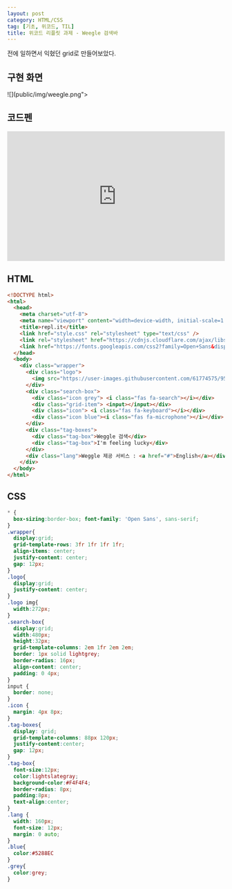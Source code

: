 ```yaml
---
layout: post
category: HTML/CSS
tag: [기초, 위코드, TIL]
title: 위코드 리플릿 과제 - Weegle 검색바 
---
```


전에 일하면서 익혔던 grid로 만들어보았다.

## 구현 화면
![](public/img/weegle.png">

## 코드펜

<iframe height="300" style="width: 100%;" scrolling="no" title="wecode search bar" src="https://codepen.io/lunayyko/embed/MWmKzLG?defaultTab=html%2Cresult" frameborder="no" loading="lazy" allowtransparency="true" allowfullscreen="true">
  See the Pen <a href="https://codepen.io/lunayyko/pen/MWmKzLG">
  wecode search bar</a> by Luna YooYoung Ko (<a href="https://codepen.io/lunayyko">@lunayyko</a>)
  on <a href="https://codepen.io">CodePen</a>.
</iframe>

## HTML

```html
<!DOCTYPE html>
<html>
  <head>
    <meta charset="utf-8">
    <meta name="viewport" content="width=device-width, initial-scale=1.0">
    <title>repl.it</title>
    <link href="style.css" rel="stylesheet" type="text/css" />
    <link rel="stylesheet" href="https://cdnjs.cloudflare.com/ajax/libs/font-awesome/5.15.3/css/all.min.css"/>
    <link href="https://fonts.googleapis.com/css2?family=Open+Sans&display=swap" rel="stylesheet">
  </head>
  <body>
    <div class="wrapper">
      <div class="logo">
        <img src="https://user-images.githubusercontent.com/61774575/95163201-34411c00-075c-11eb-9987-d6301acb4dab.png">
      </div>
      <div class="search-box">
        <div class="icon grey"> <i class="fas fa-search"></i></div>
        <div class="grid-item"> <input></input></div>
        <div class="icon"> <i class="fas fa-keyboard"></i></div>
        <div class="icon blue"><i class="fas fa-microphone"></i></div>
      </div>
      <div class="tag-boxes">
        <div class="tag-box">Weggle 검색</div>
        <div class="tag-box">I'm feeling lucky</div>
      </div>
      <div class="lang">Weggle 제공 서비스 : <a href="#">English</a></div>
    </div>
  </body>
</html>
```
## CSS

```css
* {
  box-sizing:border-box; font-family: 'Open Sans', sans-serif;
}
.wrapper{
  display:grid;
  grid-template-rows: 3fr 1fr 1fr 1fr; 
  align-items: center; 
  justify-content: center; 
  gap: 12px; 
}
.logo{
  display:grid; 
  justify-content: center; 
}
.logo img{
  width:272px;
}
.search-box{
  display:grid;
  width:480px;
  height:32px;
  grid-template-columns: 2em 1fr 2em 2em;
  border: 1px solid lightgrey;
  border-radius: 16px;
  align-content: center;
  padding: 0 4px;
}
input {
  border: none;
}
.icon {
  margin: 4px 8px;
}
.tag-boxes{
  display: grid;
  grid-template-columns: 88px 120px;
  justify-content:center;
  gap: 12px;
}
.tag-box{
  font-size:12px;
  color:lightslategray;
  background-color:#F4F4F4;
  border-radius: 8px;
  padding:8px;
  text-align:center;
}
.lang {
  width: 160px;
  font-size: 12px;
  margin: 0 auto;
}
.blue{
  color:#5288EC
}
.grey{
  color:grey;
}
```

